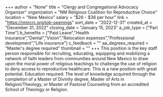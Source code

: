 +++
author = "None"
title = "Clergy and Congregational Advocacy Organizer"
organization = "NM Religious Coalition for Reproductive Choice"
location = "New Mexico"
salary = "$26 - $36 per hour"
link = "https://nmrcrc.org/job-openings"
sort_date = "2022-12-31"
created_at = "December 31, 2022"
closing_date = "January 15, 2023"
a_job_type = ["Part Time"]
b_benefits = ["Paid Leave","Health Insurance","Dental","Vision","Relocation expenses","Professional development","Life insurance"]
c_feedback = ""
aa_degrees_required = "Master's degree required"
thumbnail = ""
+++
This position is the key staff person responsible for recruiting, educating, equipping and mobilizing a network of faith leaders from communities around New Mexico to draw upon the moral power of religious teachings to challenge the use of religion to deny access to reproductive healthcare. This is a new position with great potential. Education required: The level of knowledge acquired through the completion of a Master of Divinity degree, Master of Arts in Religion/Theology, or Master of Pastoral Counseling from an accredited School of Theology or Religion.